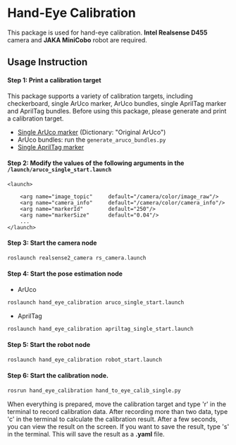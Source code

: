 # Hand-Eye Calibration

This package is used for hand-eye calibration. **Intel Realsense D455** camera and **JAKA MiniCobo** robot are required.

## Usage Instruction

#### Step 1: Print a calibration target
This package supports a variety of calibration targets, including checkerboard, single ArUco marker, ArUco bundles, single AprilTag marker and AprilTag bundles. Before using this package, please generate and print a calibration target.
- [Single ArUco marker](https://chev.me/arucogen/) (Dictionary: "Original ArUco")
- ArUco bundles: run the `generate_aruco_bundles.py`
- [Single AprilTag marker](https://github.com/AprilRobotics/apriltag-imgs)

#### Step 2: Modify the values of the following arguments in the `/launch/aruco_single_start.launch`
```launch
<launch>

    <arg name="image_topic"     default="/camera/color/image_raw"/>
    <arg name="camera_info"     default="/camera/color/camera_info"/> 
    <arg name="markerId"        default="250"/>
    <arg name="markerSize"      default="0.04"/>
    ...
</launch>
```

#### Step 3: Start the camera node
```bash
roslaunch realsense2_camera rs_camera.launch
```
#### Step 4: Start the pose estimation node
- ArUco
```bash
roslaunch hand_eye_calibration aruco_single_start.launch
```
- AprilTag
```bash
roslaunch hand_eye_calibration apriltag_single_start.launch
```
#### Step 5: Start the robot node
```bash
roslaunch hand_eye_calibration robot_start.launch
```
#### Step 6: Start the calibration node. 
```bash
rosrun hand_eye_calibration hand_to_eye_calib_single.py
```
When everything is prepared, move the calibration target and type 'r' in the terminal to record calibration data. After recording more than two data, type 'c' in the terminal to calculate the calibration result. After a few seconds, you can view the result on the screen. If you want to save the result, type 's' in the terminal. This will save the result as a **.yaml** file.
